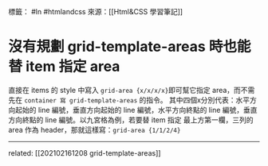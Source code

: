 標籤： #ln #htmlandcss 
來源：[[Html&CSS 學習筆記]]

# 沒有規劃 grid-template-areas 時也能替 item 指定 area
直接在 items 的 style 中寫入 `grid-area {x/x/x/x}`即可幫它指定 area，而不需先在 `container 寫 grid-template-areas` 的指令。 其中四個x分別代表：水平方向起始的 line 編號，垂直方向起始的 line 編號，水平方向終點的 line 編號，垂直方向終點的 line 編號。以九宮格為例，若要替 item 指定 最上方第一欄，三列的 area 作為 header，那就這樣寫：`grid-area {1/1/2/4}`



---

related: [[202102161208 grid-template-areas]]